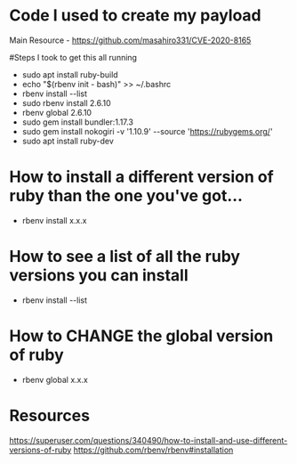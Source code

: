 



# Code I used to create my payload
Main Resource - https://github.com/masahiro331/CVE-2020-8165

#Steps I took to get this all running 

- sudo apt install ruby-build
- echo "$(rbenv init - bash)" >> ~/.bashrc
- rbenv install --list
- sudo rbenv install 2.6.10
- rbenv global 2.6.10
- sudo gem install bundler:1.17.3
- sudo gem install nokogiri -v '1.10.9' --source 'https://rubygems.org/'
- sudo apt install ruby-dev


# How to install a different version of ruby than the one you've got… 
- rbenv install x.x.x 

# How to see a list of all the ruby versions you can install 
- rbenv install --list

# How to CHANGE the global version of ruby 
- rbenv global x.x.x 

# Resources
https://superuser.com/questions/340490/how-to-install-and-use-different-versions-of-ruby
https://github.com/rbenv/rbenv#installation

